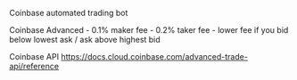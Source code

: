 Coinbase automated trading bot

Coinbase Advanced
    - 0.1% maker fee
    - 0.2% taker fee
    - lower fee if you bid below lowest ask / ask above highest bid

Coinbase API
    https://docs.cloud.coinbase.com/advanced-trade-api/reference
